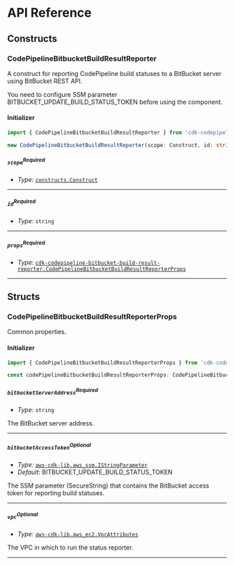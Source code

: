 # API Reference <a name="API Reference"></a>

## Constructs <a name="Constructs"></a>

### CodePipelineBitbucketBuildResultReporter <a name="cdk-codepipeline-bitbucket-build-result-reporter.CodePipelineBitbucketBuildResultReporter"></a>

A construct for reporting CodePipeline build statuses to a BitBucket server using BitBucket REST API.

You need to configure SSM parameter BITBUCKET_UPDATE_BUILD_STATUS_TOKEN before using the component.

#### Initializer <a name="cdk-codepipeline-bitbucket-build-result-reporter.CodePipelineBitbucketBuildResultReporter.Initializer"></a>

```typescript
import { CodePipelineBitbucketBuildResultReporter } from 'cdk-codepipeline-bitbucket-build-result-reporter'

new CodePipelineBitbucketBuildResultReporter(scope: Construct, id: string, props: CodePipelineBitbucketBuildResultReporterProps)
```

##### `scope`<sup>Required</sup> <a name="cdk-codepipeline-bitbucket-build-result-reporter.CodePipelineBitbucketBuildResultReporter.parameter.scope"></a>

- *Type:* [`constructs.Construct`](#constructs.Construct)

---

##### `id`<sup>Required</sup> <a name="cdk-codepipeline-bitbucket-build-result-reporter.CodePipelineBitbucketBuildResultReporter.parameter.id"></a>

- *Type:* `string`

---

##### `props`<sup>Required</sup> <a name="cdk-codepipeline-bitbucket-build-result-reporter.CodePipelineBitbucketBuildResultReporter.parameter.props"></a>

- *Type:* [`cdk-codepipeline-bitbucket-build-result-reporter.CodePipelineBitbucketBuildResultReporterProps`](#cdk-codepipeline-bitbucket-build-result-reporter.CodePipelineBitbucketBuildResultReporterProps)

---





## Structs <a name="Structs"></a>

### CodePipelineBitbucketBuildResultReporterProps <a name="cdk-codepipeline-bitbucket-build-result-reporter.CodePipelineBitbucketBuildResultReporterProps"></a>

Common properties.

#### Initializer <a name="[object Object].Initializer"></a>

```typescript
import { CodePipelineBitbucketBuildResultReporterProps } from 'cdk-codepipeline-bitbucket-build-result-reporter'

const codePipelineBitbucketBuildResultReporterProps: CodePipelineBitbucketBuildResultReporterProps = { ... }
```

##### `bitbucketServerAddress`<sup>Required</sup> <a name="cdk-codepipeline-bitbucket-build-result-reporter.CodePipelineBitbucketBuildResultReporterProps.property.bitbucketServerAddress"></a>

- *Type:* `string`

The BitBucket server address.

---

##### `bitbucketAccessToken`<sup>Optional</sup> <a name="cdk-codepipeline-bitbucket-build-result-reporter.CodePipelineBitbucketBuildResultReporterProps.property.bitbucketAccessToken"></a>

- *Type:* [`aws-cdk-lib.aws_ssm.IStringParameter`](#aws-cdk-lib.aws_ssm.IStringParameter)
- *Default:* BITBUCKET_UPDATE_BUILD_STATUS_TOKEN

The SSM parameter (SecureString) that contains the BitBucket access token for reporting build statuses.

---

##### `vpc`<sup>Optional</sup> <a name="cdk-codepipeline-bitbucket-build-result-reporter.CodePipelineBitbucketBuildResultReporterProps.property.vpc"></a>

- *Type:* [`aws-cdk-lib.aws_ec2.VpcAttributes`](#aws-cdk-lib.aws_ec2.VpcAttributes)

The VPC in which to run the status reporter.

---



